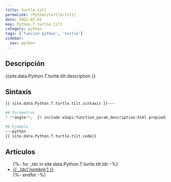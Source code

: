 ```yaml
---
title: turtle.tilt
permalink: /Python/turtle/tilt/
date: 2021-01-01
key: Python.T.turtle.tilt
category: python
tags: ['funcion python', 'turtle']
sidebar: 
  nav: python
---
```


## Descripción
{{site.data.Python.T.turtle.tilt.description }}

## Sintaxis
~~~python
{{ site.data.Python.T.turtle.tilt.sintaxis }}~~~

## Parámetros
* **angle**,  {% include w3api/function_param_description.html propiedad=site.data.Python.T.turtle.tilt valor="angle" %}

## Ejemplo
~~~python
{{ site.data.Python.T.turtle.tilt.code}}
~~~

## Artículos
<ul>
{%- for _ldc in site.data.Python.T.turtle.tilt.ldc -%}
   <li>
       <a href="{{_ldc['url'] }}">{{ _ldc['nombre'] }}</a>
   </li>
{%- endfor -%}
</ul>
